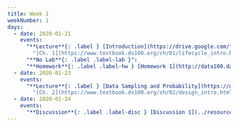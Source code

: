 ```yaml
---
title: Week 1
weekNumber: 1
days:
  - date: 2020-01-21
    events:
      "**Lecture**{: .label } [Introduction](https://drive.google.com/file/d/13a80KfptueWk8VeFggbuw3C4bENTrZyi/view) ([webcast](https://www.youtube.com/watch?v=hKkPhqUcb0c)) ([code](https://data100.datahub.berkeley.edu/hub/user-redirect/git-pull?repo=https%3A%2F%2Fgithub.com%2FDS-100%2Fsp20&urlpath=tree%2Fsp20%2Flecture%2Flec01))":
        "[Ch. 1](https://www.textbook.ds100.org/ch/01/lifecycle_intro.html)"
      "**No Lab**{: .label .label-lab }":
      "**Homework**{: .label .label-hw } [Homework 1](http://data100.datahub.berkeley.edu/hub/user-redirect/git-sync?repo=https://github.com/DS-100/sp20&subPath=hw/hw1/) (due Jan. 27)":
  - date: 2020-01-23
    events:
      "**Lecture**{: .label } [Data Sampling and Probability](https://drive.google.com/file/d/119g7EFyafzswyF264rrIsIex7KlPBq4B/view?usp=sharing) ([webcast](https://www.youtube.com/watch?v=Nw0OHLxB4Fc))":
        "[Ch. 2](https://www.textbook.ds100.org/ch/02/design_intro.html)"
  - date: 2020-01-24
    events:
      "**Discussion**{: .label .label-disc } [Discussion 1](../resources/assets/discussions/disc01.pdf) ([solutions](../resources/assets/discussions/disc01_sol.pdf))":
---
```

<script src="../assets/js/highlight.js"></script>
